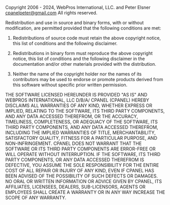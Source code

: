Copyright 2006 - 2024, WebPros International, LLC. and Peter Elsner <cpanelpeter@gmail.com>
All rights reserved.

Redistribution and use in source and binary forms, with or without
modification, are permitted provided that the following conditions are met:

1. Redistributions of source code must retain the above copyright notice, this list of conditions and the following disclaimer.

2. Redistributions in binary form must reproduce the above copyright notice, this list of conditions and the following disclaimer in the         documentation and/or other materials provided with the distribution.

3. Neither the name of the copyright holder nor the names of its contributors may be used to endorse or promote products derived from this       software without specific prior written permission.

THE SOFTWARE LICENSED HEREUNDER IS PROVIDED "AS IS" AND WEBPROS INTERNATIONAL, LLC D/B/A/ CPANEL (CPANEL)  HEREBY DISCLAIMS ALL WARRANTIES OF    ANY KIND, WHETHER EXPRESS OR IMPLIED, RELATING TO THE SOFTWARE, ITS THIRD PARTY COMPONENTS, AND ANY DATA ACCESSED THEREFROM, OR THE ACCURACY,      TIMELINESS, COMPLETENESS, OR ADEQUACY OF THE SOFTWARE, ITS THIRD PARTY COMPONENTS, AND ANY DATA ACCESSED THEREFROM, INCLUDING THE IMPLIED          WARRANTIES OF TITLE, MERCHANTABILITY, SATISFACTORY QUALITY, FITNESS FOR A PARTICULAR PURPOSE, AND NON-INFRINGEMENT. CPANEL DOES NOT WARRANT THAT   THE SOFTWARE OR ITS THIRD PARTY COMPONENTS ARE ERROR-FREE OR WILL OPERATE WITHOUT INTERRUPTION.  IF THE SOFTWARE, ITS THIRD PARTY COMPONENTS, OR   ANY DATA ACCESSED THEREFROM IS DEFECTIVE, YOU ASSUME THE SOLE RESPONSIBILITY FOR THE ENTIRE COST OF ALL REPAIR OR INJURY OF ANY KIND, EVEN IF      CPANEL HAS BEEN ADVISED OF THE POSSIBILITY OF SUCH DEFECTS OR DAMAGES. NO ORAL OR WRITTEN INFORMATION OR ADVICE GIVEN BY CPANEL, ITS AFFILIATES,   LICENSEES, DEALERS, SUB-LICENSORS, AGENTS OR EMPLOYEES SHALL CREATE A WARRANTY OR IN ANY WAY INCREASE THE SCOPE OF ANY WARRANTY.

